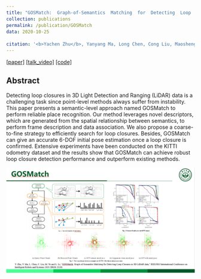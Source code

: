 ```yaml
---
title: "GOSMatch:  Graph-of-Semantics  Matching  for  Detecting  Loop  Closuresin  3D  LiDAR  data"
collection: publications
permalink: /publication/GOSMatch
data: 2020-10-25

citation: '<b>Yachen Zhu</b>, Yanyang Ma, Long Chen, Cong Liu, Maosheng Ye and Lingxi Li.  <i>IROS 2020.</i>'
---
```




[[paper]](https://zhuyachen.github.io/files/0619.pdf)
[[talk_video]](https://zhuyachen.github.io/files/IROS20_Attachment_619_PV.mp4)
[[code]](https://github.com/zhuyachen/GOSMatch)

## Abstract

Detecting loop closures in 3D Light Detection and Ranging (LiDAR) data is a challenging task since point-level methods always suffer from instability. This paper presents a semantic-level approach named GOSMatch to perform reliable place recognition. Our method leverages novel descriptors, which are generated from the spatial relationship between semantics, to perform frame description and data association. We also propose a coarse-to-fine strategy to efficiently search for loop closures. Besides, GOSMatch can give an accurate 6-DOF initial pose estimation once a loop closure is confirmed. Extensive experiments have been conducted on the KITTI odometry dataset and the results show that GOSMatch can achieve robust loop closure detection performance and outperform existing methods.


![GOSMatch](../images/GOSMatch.png)
